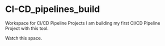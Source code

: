 # CI-CD_pipelines_build
Workspace for CI/CD Pipeline Projects
I am building my first CI/CD Pipeline Project with this tool.

Watch this space.
